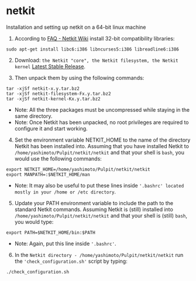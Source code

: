 # netkit
Installation and setting up netkit on a 64-bit linux machine

1. According to [FAQ - Netkit Wiki](http://wiki.netkit.org/index.php/FAQ#On_every_attempt_to_start_a_virtual_machine_I_get_the_error:_.22Can.27t_execvp_some_path.2Fkernel.2Fnetkit-kernel:_No_such_file_or_directory.22._But_the_kernel_file_is_there.21_What_is_going_wrong.3F) install 32-bit compatibility libraries:

```
sudo apt-get install libc6:i386 libncurses5:i386 libreadline6:i386
```

2. Download: ```the Netkit "core", the Netkit filesystem, the Netkit kernel``` [Latest Stable Release](http://wiki.netkit.org/index.php/Download_Official#Latest_Stable_Release).

3. Then unpack them by using the following commands:

```
tar -xjSf netkit-x.y.tar.bz2
tar -xjSf netkit-filesystem-Fx.y.tar.bz2
tar -xjSf netkit-kernel-Kx.y.tar.bz2
```
+ Note: All the three packages must be uncompressed while staying in the same directory.
+ Note: Once Netkit has been unpacked, no root privileges are required to configure it and start working.

4. Set the environment variable NETKIT_HOME to the name of the directory Netkit has been installed into. Assuming that you have installed Netkit to ```/home/yashimoto/Pulpit/netkit/netkit``` and that your shell is ```bash```, you would use the following commands:
```
export NETKIT_HOME=/home/yashimoto/Pulpit/netkit/netkit
export MANPATH=:$NETKIT_HOME/man
```
+ Note: It may also be useful to put these lines inside ```'.bashrc' located mostly in your /home or /etc directory```.

5. Update your PATH environment variable to include the path to the standard Netkit commands. Assuming Netkit is (still) installed into ```/home/yashimoto/Pulpit/netkit/netkit``` and that your shell is (still) ```bash```, you would type:
```
export PATH=$NETKIT_HOME/bin:$PATH
```
+ Note: Again, put this line inside ```'.bashrc'```.

6. In the ```Netkit directory - /home/yashimoto/Pulpit/netkit/netkit``` run the ```'check_configuration.sh'``` script by typing:
```
./check_configuration.sh
```
